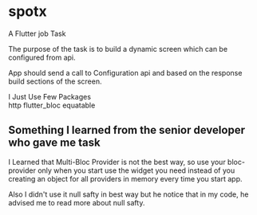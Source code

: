 # spotx

A Flutter job Task

The purpose of the task is to build a dynamic screen which can be
configured from api.

App should send a call to Configuration api and based on the response
build sections of the screen.

I Just Use Few Packages   
  http 
  flutter_bloc
  equatable

## Something I learned from the senior developer who gave me task
I Learned that Multi-Bloc Provider is not the best way, so use your bloc-provider only when you 
start use the widget you need instead of you creating an object for all providers in memory every time you start app.

Also I didn't use it null safty in best way but he notice that in my code, he advised me to read more about null safty.

